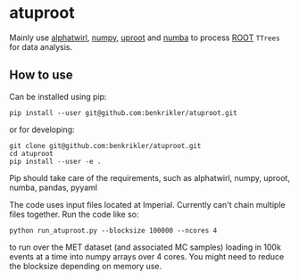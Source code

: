 # atuproot

Mainly use [alphatwirl](https://github.com/alphatwirl/alphatwirl),
[numpy](https://www.numpy.org/), [uproot](https://github.com/scikit-hep/uproot)
and [numba](https://numba.pydata.org/) to process [ROOT](https://root.cern.ch/)
`TTrees` for data analysis.

## How to use

Can be installed using pip:
```
pip install --user git@github.com:benkrikler/atuproot.git
```

or for developing:
```
git clone git@github.com:benkrikler/atuproot.git
cd atuproot
pip install --user -e .
```

Pip should take care of the requirements, such as alphatwirl, numpy, uproot, numba, pandas, pyyaml

The code uses input files located at Imperial. Currently can't chain multiple
files together. Run the code like so:

```
python run_atuproot.py --blocksize 100000 --ncores 4
```

to run over the MET dataset (and associated MC samples) loading in 100k events
at a time into numpy arrays over 4 cores. You might need to reduce the
blocksize depending on memory use.
